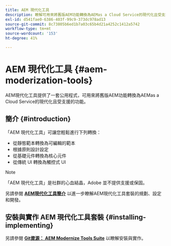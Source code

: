 ```yaml
---
title: AEM 現代化工具
description: 瞭解可用來將舊版AEM功能轉換為AEMas a Cloud Service的現代化且受支援的功能的公用程式套件。
exl-id: d541fae0-6386-403f-99c9-373dc978ad13
source-git-commit: 8c73805b6ed1b7a03c65b4d21a4252c1412a5742
workflow-type: tm+mt
source-wordcount: '153'
ht-degree: 41%

---
```


# AEM 現代化工具 {#aem-moderization-tools}

AEM現代化工具提供了一套公用程式，可用來將舊版AEM功能轉換為AEMas a Cloud Service的現代化且受支援的功能。


## 簡介 {#introduction}

「AEM 現代化工具」可讓您輕鬆進行下列轉換：

* 從靜態範本轉換為可編輯的範本
* 根據原則設計設定
* 從基礎元件轉換為核心元件
* 從傳統 UI 轉換為觸控式 UI

>[!NOTE]
>「AEM 現代化工具」是社群的心血結晶，Adobe 並不提供支援或保固。

另請參閱 **[AEM現代化工具簡介](https://opensource.adobe.com/aem-modernize-tools/)** 以進一步瞭解AEM現代化工具套裝的規劃、設定和開發。

## 安裝與實作 AEM 現代化工具套裝 {#installing-implementing}

另請參閱 **[Git資源： AEM Modernize Tools Suite](https://github.com/adobe/aem-modernize-tools)** 以瞭解安裝與實作。
